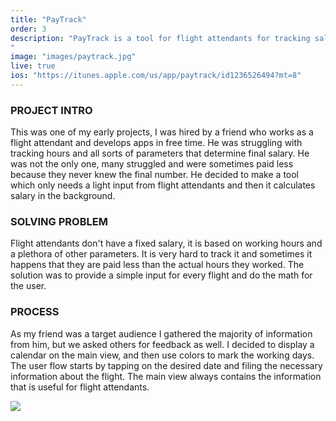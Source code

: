 ```yaml
---
title: "PayTrack"
order: 3
description: "PayTrack is a tool for flight attendants for tracking salary.
"
image: "images/paytrack.jpg"
live: true
ios: "https://itunes.apple.com/us/app/paytrack/id1236526494?mt=8" 
---
```

### PROJECT INTRO
This was one of my early projects, I was hired by a friend who works as a flight attendant and develops apps in free time. He was struggling with tracking hours and all sorts of parameters that determine final salary. He was not the only one, many struggled and were sometimes paid less because they never knew the final number. He decided to make a tool which only needs a light input from flight attendants and then it calculates salary in the background.

### SOLVING PROBLEM
Flight attendants don't have a fixed salary, it is based on working hours and a plethora of other parameters. It is very hard to track it and sometimes it happens that they are paid less than the actual hours they worked. The solution was to provide a simple input for every flight and do the math for the user.

### PROCESS
As my friend was a target audience I gathered the majority of information from him, but we asked others for feedback as well. I decided to display a calendar on the main view, and then use colors to mark the working days. The user flow starts by tapping on the desired date and filing the necessary information about the flight. The main view always contains the information that is useful for flight attendants.

<img class="image-spacer-solo" src="/images/paytrack_mockups.jpg">